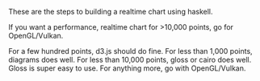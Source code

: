 These are the steps to building a realtime chart using haskell.

If you want a performance, realtime chart for >10,000 points, go for OpenGL/Vulkan.

For a few hundred points, d3.js should do fine.
For less than 1,000 points, diagrams does well.
For less than 10,000 points, gloss or cairo does well. Gloss is super easy to use.
For anything more, go with OpenGL/Vulkan.
